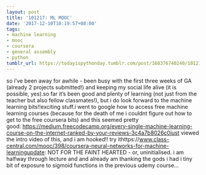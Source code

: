 ```yaml
---
layout: post
title: '101217: ML MOOC'
date: '2017-12-10T10:19:57+08:00'
tags:
- machine learning
- mooc
- coursera
- general assembly
- python
tumblr_url: https://todayispythonday.tumblr.com/post/168376740240/101217-ml-mooc
---
```

so i’ve been away for awhile - been busy with the first three weeks of GA (already 2 projects submitted!) and keeping my social life alive (it is possible, yes).so far it’s been good and plenty of learning (not just from the teacher but also fellow classmates!), but i do look forward to the machine learning bits!!exciting stuff.i went to google how to access free machine learning courses (because for the death of me i couldnt figure out how to get to the free coursera bits) and this seemed pretty good: https://medium.freecodecamp.org/every-single-machine-learning-course-on-the-internet-ranked-by-your-reviews-3c4a7b8026c0just viewed the intro video of this, and i am hooked!! try ithttps://www.class-central.com/mooc/398/coursera-neural-networks-for-machine-learningupdate: NOT FOR THE FAINT HEARTED - or, uninitialised. i am halfway through lecture and and already am thanking the gods i had i tiny bit of exposure to sigmoid functions in the previous udemy course…
